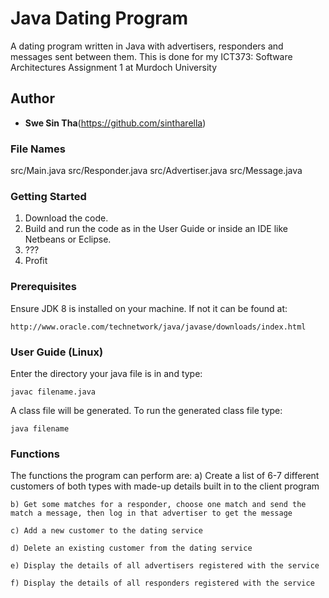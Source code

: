 # Java Dating Program

A dating program written in Java with advertisers, responders and messages sent between them. This is done for my ICT373: Software Architectures Assignment 1 at Murdoch University

## Author

* **Swe Sin Tha**(https://github.com/sintharella)

### File Names

src/Main.java
src/Responder.java
src/Advertiser.java
src/Message.java

### Getting Started

1. Download the code. 
2. Build and run the code as in the User Guide or inside an IDE like Netbeans or Eclipse.
3. ???
4. Profit

### Prerequisites

Ensure JDK 8 is installed on your machine. If not it can be found at:

```
http://www.oracle.com/technetwork/java/javase/downloads/index.html
```

### User Guide (Linux)

Enter the directory your java file is in and type:

```
javac filename.java
```

A class file will be generated. To run the generated class file type:

```
java filename
```

### Functions
The functions the program can perform are:
	a) Create a list of 6-7 different customers of both types with made-up details built in to the client program

	b) Get some matches for a responder, choose one match and send the match a message, then log in that advertiser to get the message

	c) Add a new customer to the dating service

	d) Delete an existing customer from the dating service

	e) Display the details of all advertisers registered with the service

	f) Display the details of all responders registered with the service

